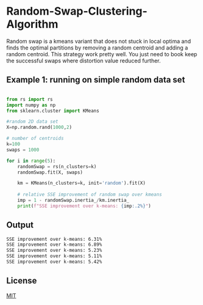 # Random-Swap-Clustering-Algorithm
Random swap is a kmeans variant that does not stuck in local optima and finds the optimal partitions by removing a random centroid and adding a random centroid. This strategy work pretty well. You just need to book keep the successful swaps where distortion value reduced further. 

## Example 1: running on simple random data set

```python

from rs import rs
import numpy as np
from sklearn.cluster import KMeans

#random 2D data set
X=np.random.rand(1000,2)

# number of centroids
k=100
swaps = 1000

for i in range(5):
    randomSwap = rs(n_clusters=k)
    randomSwap.fit(X, swaps)

    km = KMeans(n_clusters=k, init='random').fit(X)
    
    # relative SSE improvement of random swap over kmeans
    imp = 1 - randomSwap.inertia_/km.inertia_
    print(f"SSE improvement over k-means: {imp:.2%}")
```
## Output
```bash
SSE improvement over k-means: 6.31%
SSE improvement over k-means: 6.89%
SSE improvement over k-means: 5.23%
SSE improvement over k-means: 5.11%
SSE improvement over k-means: 5.42%
```
## License
[MIT](https://choosealicense.com/licenses/mit/)
